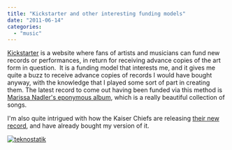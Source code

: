 ```yaml
---
title: "Kickstarter and other interesting funding models"
date: "2011-06-14"
categories: 
  - "music"
---
```


[Kickstarter](http://www.kickstarter.com/) is a website where fans of artists and musicians can fund new records or performances, in return for receiving advance copies of the art form in question.  It is a funding model that interests me, and it gives me quite a buzz to receive advance copies of records I would have bought anyway, with the knowledge that I played some sort of part in creating them. The latest record to come out having been funded via this method is [Marissa Nadler's eponymous album](http://www.kickstarter.com/projects/marissanadler/help-marissa-nadler-record-her-new-album-0), which is a really beautiful collection of songs.

I'm also quite intrigued with how the Kaiser Chiefs are releasing [their new record](http://www.kaiserchiefs.com/album/create), and have already bought my version of it.

[![teknostatik](images/107d58b7-f0fd-452b-884d-f834746e0a95.jpg "teknostatik")](http://www.kaiserchiefs.com/teknostatik)
